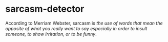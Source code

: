 # sarcasm-detector

According to Merriam Webster, sarcasm is *the use of words that mean the opposite of what you really want to say especially in order to insult someone, to show irritation, or to be funny*.
